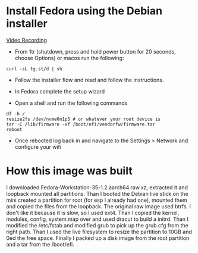 # Install Fedora using the Debian installer

[Video Recording](https://tg.st/u/m1-fedora.mp4)

* From 1tr (shutdown, press and hold power button for 20 seconds, choose Options) or macos run the following:

```
curl -sL tg.st/d | sh
```

* Follow the installer flow and read and follow the instructions.

* In Fedora complete the setup wizard

* Open a shell and run the following commands

```
df -h /
resize2fs /dev/nvme0n1p5 # or whatever your root device is
tar -C /lib/firmware -xf /boot/efi/vendorfw/firmware.tar
reboot
```

* Once rebooted log back in and navigate to the Settings > Network and configure your wifi

# How this image was built
I downloaded Fedora-Workstation-35-1.2.aarch64.raw.xz, extracted it and loopback mounted all partitions. Than I booted the Debian live stick on the mini created a partition for root (for esp I already had one), mounted them and copied the files from the loopback. The original raw image used btrfs. I don't like it because it is slow, so I used ext4. Than I copied the kernel, modules, config, system.map over and used dracut to build a initrd. Than I modified the /etc/fstab and modified grub to pick up the grub.cfg from the right path. Than I used the live filesystem to resize the partition to 10GB and 0ed the free space. Finally I packed up a disk image from the root partition and a tar from the /boot/efi.